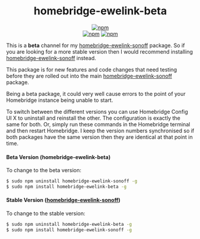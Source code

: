 <div align="center">
<h1>homebridge-ewelink-beta</h1>   
    
[![npm](https://img.shields.io/npm/dt/homebridge-ewelink-beta)](https://www.npmjs.com/package/homebridge-ewelink-sonoff)   
[![npm](https://img.shields.io/npm/v/homebridge-ewelink-sonoff?label=release)](https://www.npmjs.com/package/homebridge-ewelink-sonoff)
[![npm](https://img.shields.io/npm/v/homebridge-ewelink-beta?label=beta)](https://www.npmjs.com/package/homebridge-ewelink-beta)
</div>


This is a **beta** channel for my [homebridge-ewelink-sonoff](https://github.com/bwp91/homebridge-ewelink-sonoff) package. So if you are looking for a more stable version then I would recommend installing [homebridge-ewelink-sonoff](https://github.com/bwp91/homebridge-ewelink-sonoff) instead.

This package is for new features and code changes that need testing before they are rolled out into the main [homebridge-ewelink-sonoff](https://github.com/bwp91/homebridge-ewelink-sonoff) package.

Being a beta package, it could very well cause errors to the point of your Homebridge instance being unable to start.

To switch between the different versions you can use Homebridge Config UI X to uninstall and reinstall the other. The configuration is exactly the same for both. Or, simply run these commands in the Homebridge terminal and then restart Homebridge. I keep the version numbers synchronised so if both packages have the same version then they are identical at that point in time.

#### Beta Version (homebridge-ewelink-beta)
To change to the beta version:
```bash
$ sudo npm uninstall homebridge-ewelink-sonoff -g
$ sudo npm install homebridge-ewelink-beta -g
```
#### Stable Version ([homebridge-ewelink-sonoff](https://github.com/bwp91/homebridge-ewelink-sonoff))
To change to the stable version:
```bash
$ sudo npm uninstall homebridge-ewelink-beta -g
$ sudo npm install homebridge-ewelink-sonoff -g
```
